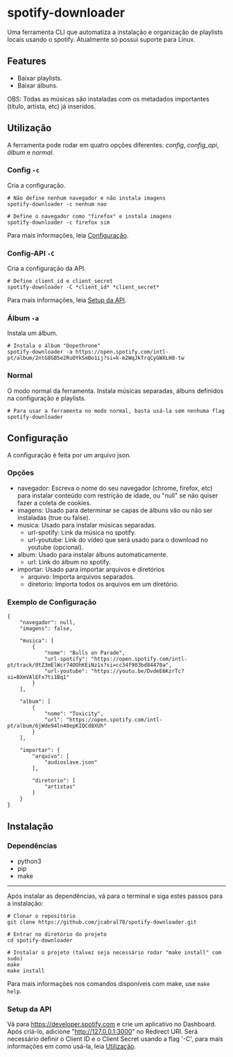 # spotify-downloader

Uma ferramenta CLI que automatiza a instalação e organização de playlists locais usando o spotify. Atualmente só possui suporte para Linux.

## Features

- Baixar playlists.
- Baixar álbuns.

OBS: Todas as músicas são instaladas com os metadados importantes (título, artista, etc) já inseridos.

## Utilização

A ferramenta pode rodar em quatro opções diferentes: *config*, *config_api*, *álbum* e *normal*.

### Config `-c`

Cria a configuração.

    # Não define nenhum navegador e não instala imagens
    spotify-downloader -c nenhum nao

    # Define o navegador como "firefox" e instala imagens
    spotify-downloader -c firefox sim

Para mais informações, leia [Configuração](#configuração).

### Config-API `-C`

Cria a configuração da API.

    # Define client_id e client_secret
    spotify-downloader -C *client_id* *client_secret*

Para mais informações, leia [Setup da API](#setup-da-api).

### Álbum `-a`

Instala um álbum.

    # Instala o álbum "Dopethrone"
    spotify-downloader -a https://open.spotify.com/intl-pt/album/2ntG8GB5e2RuOYkSmBo1ij?si=k-m2WqJkTrqCyGWXLH8-tw

### Normal

O modo normal da ferramenta. Instala músicas separadas, álbuns definidos na configuração e playlists.

    # Para usar a ferramenta no modo normal, basta usá-la sem nenhuma flag
    spotify-downloader

## Configuração

A configuração é feita por um arquivo json.

### Opções

- navegador: Escreva o nome do seu navegador (chrome, firefox, etc) para instalar conteúdo com restrição de idade, ou "null" se não quiser fazer a coleta de cookies.
- imagens: Usado para determinar se capas de álbuns vão ou não ser instaladas (true ou false).
- musica: Usado para instalar músicas separadas.
    - url-spotify: Link da música no spotify.
    - url-youtube: Link do vídeo que será usado para o download no youtube (opcional).
- album: Usado para instalar álbuns automaticamente.
    - url: Link do álbum no spotify.
- importar: Usado para importar arquivos e diretórios
    - arquivo: Importa arquivos separados.
    - diretorio: Importa todos os arquivos em um diretório.

### Exemplo de Configuração

    {
        "navegador": null,
        "imagens": false,
    
        "musica": [
            {
                "nome": "Bulls on Parade",
                "url-spotify": "https://open.spotify.com/intl-pt/track/0tZ3mElWcr74OOhKEiNz1x?si=cc34f903bd84470a",
                "url-youtube": "https://youtu.be/DvdeE6KzrTc?si=BXmVAlEFx7ti1Bq1"
            }
        ],

        "album": [
            {
                "nome": "Toxicity",
                "url": "https://open.spotify.com/intl-pt/album/6jWde94ln40epKIQCd8XUh"
            }
        ],

        "importar": {
            "arquivo": [
                "audioslave.json"
            ],
    
            "diretorio": [
                "artistas"
            ]
        }
    }

## Instalação

### Dependências

- python3
- pip
- make
***

Após instalar as dependências, vá para o terminal e siga estes passos para a instalação:

    # Clonar o repositório
    git clone https://github.com/jcabral78/spotify-downloader.git

    # Entrar no diretório do projeto
    cd spotify-downloader

    # Instalar o projeto (talvez seja necessário rodar "make install" com sudo)
    make
    make install

Para mais informações nos comandos disponíveis com make, use `make help`.

### Setup da API

Vá para https://developer.spotify.com e crie um aplicativo no Dashboard. Após criá-lo, adicione "http://127.0.0.1:3000" no Redirect URI. Será necessário definir o Client ID e o Client Secret usando a flag '-C', para mais informações em como usá-la, leia [Utilização](#utilização).
